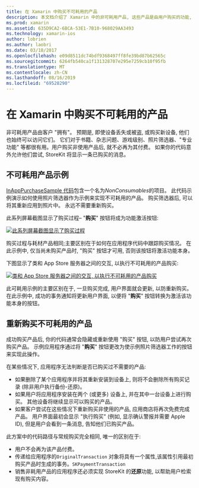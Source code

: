 ```yaml
---
title: 在 Xamarin 中购买不可耗用的产品
description: 本文档介绍了 Xamarin 中的非可耗用产品, 这些产品是由用户购买的功能, 无论是否在设备上都是无限期的。
ms.prod: xamarin
ms.assetid: 635D9CA2-6BCA-53E1-7B10-968029AA3493
ms.technology: xamarin-ios
author: lobrien
ms.author: laobri
ms.date: 03/18/2017
ms.openlocfilehash: e09d8511dc74bdf9368497ff8fe39bd87b62565c
ms.sourcegitcommit: 6264fb540ca1f131328707e295e7259cb10f95fb
ms.translationtype: MT
ms.contentlocale: zh-CN
ms.lasthandoff: 08/16/2019
ms.locfileid: "69528290"
---
```

# <a name="purchasing-non-consumable-products-in-xamarinios"></a>在 Xamarin 中购买不可耗用的产品

非可耗用产品由客户 "拥有"。 预期是, 即使设备丢失或被盗, 或购买新设备, 他们也始终可以访问它们。 它们对于书籍、杂志问题、游戏级别、照片筛选器、"专业功能" 等都很有用。用户购买非使用产品后, 就不必再为其付费。 如果你的代码意外允许他们尝试, StoreKit 将显示一条已购买的消息。

## <a name="non-consumable-products-sample"></a>不可耗用产品示例

[InAppPurchaseSample 代码](https://docs.microsoft.com/samples/xamarin/ios-samples/storekit)包含一个名为*NonConsumables*的项目。 此代码示例演示如何使用照片筛选器作为示例来实现不可耗用的产品。 购买筛选器后, 可以将其重新应用到照片中。 永远不需要重新购买。   
   
   
   
 此系列屏幕截图显示了购买过程– "**购买**" 按钮将成为功能激活按钮:   
   
   
   
 [![](purchasing-non-consumable-products-images/image34.png "此系列屏幕截图显示了购买过程")](purchasing-non-consumable-products-images/image34.png#lightbox)   
   
   
   
 购买过程与耗材产品相同;主要区别在于如何在应用程序代码中跟踪购买情况。 在此示例中, 仅当尚未购买产品时, "购买" 按钮才可用, 否则该按钮将激活功能本身。   
   
   
   

下图显示了类和 App Store 服务器之间的交互, 以执行不可耗用的产品购买:   
   
   
   
 [![](purchasing-non-consumable-products-images/image35.png "类和 App Store 服务器之间的交互, 以执行不可耗用的产品购买")](purchasing-non-consumable-products-images/image35.png#lightbox)   
   
   
   
 此可耗用示例的主要区别在于, 一旦购买完成, 用户界面就会更新, 以防重新购买。 在此示例中, 成功的事务通知将更新用户界面, 以便将 "**购买**" 按钮转换为激活该功能本身的按钮。

## <a name="re-purchasing-non-consumable-products"></a>重新购买不可耗用的产品

成功购买产品后, 你的代码通常会隐藏或重新使用 "购买" 按钮, 以防用户尝试再次购买产品。 示例应用程序通过将 "**购买**" 按钮更改为使示例照片筛选器工作的按钮来实现此操作。   
   
   
   
 在某些情况下, 应用程序无法判断是否已购买过不需要的产品:

- 如果删除了某个应用程序并将其重新安装到设备上, 则将不会删除所有购买记录 (除非用户执行备份-还原)。 
- 如果用户将应用程序安装在两个 (或更多) 设备上, 并在其中一台设备上进行购买。 其他设备将继续显示可以购买的产品。 
- 如果客户尝试在这些情况下重新购买非使用的产品, 应用商店将再次免费完成产品。 用户界面最初会显示 "执行购买" (例如, 显示确认警报并需要 Apple ID), 但是用户会看到一条消息, 告知他们已购买产品。  
   
   
   
 此方案中的代码路径与常规购买完全相同, 唯一的区别在于:

- 用户不会再为该产品付费。
- 传递给应用程序的`OriginalTransaction` 对象将具有一个属性,该属性引用最初购买产品时生成的事务。`SKPaymentTransaction` 
- 销售非耗用产品的应用程序还必须实现 StoreKit 的**还原**功能, 以帮助用户检索现有购买内容。 
